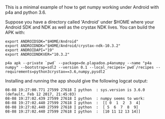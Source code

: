 This is a minimal example of how to get numpy working under Android with p4a and python 3.6.

Suppose you have a directory called 'Android' under $HOME where your Android SDK and NDK as well as the crystax NDK lives. You can build the APK with:

```
export ANDROIDSDK="$HOME/Android"
export ANDROIDNDK="$HOME/Android/crystax-ndk-10.3.2"
export ANDROIDAPI="19"
export ANDROIDNDKVER="10.3.2"
```
```
p4a apk --private `pwd` --package=de.plapadoo.p4anumpy --name "p4a numpy" --bootstrap=sdl2 --version 0.1 --local_recipes=`pwd`/recipes --requirements=python3crystax==3.6,numpy,pysdl2
```

Installing and running the app should give the following logcat output:

```
08-08 19:27:00.771 27599 27618 I python  : sys.version is 3.6.0 (default, Feb 12 2017, 21:45:03)
08-08 19:27:02.439 27599 27618 I python  : numpy seems to work:
08-08 19:27:02.440 27599 27618 I python  :  [[ 0  1  2  3  4]
08-08 19:27:02.440 27599 27618 I python  :  [ 5  6  7  8  9]
08-08 19:27:02.440 27599 27618 I python  :  [10 11 12 13 14]]

```
